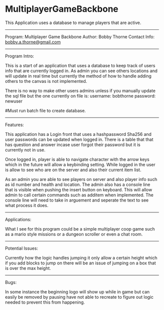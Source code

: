 # MultiplayerGameBackbone
This Application uses a database to manage players that are active.

*********************************************************************
Program: Multiplayer Game Backbone 
Author: Bobby Thorne
Contact Info: bobby.a.thorne@gmail.com
*********************************************************************
Program Intro:

This is a start of an application that uses a database to keep track 
of users info that are currently logged in. As admin you can see
others locations and will update in real time but currently the 
method of how to handle adding others to the canvas is not 
implemented. 

There is no way to make other users admins unless if you manually 
update the sql file but the one currently on file is:
username: bobthorne 
password: newuser

#Must run batch file to create database.
*********************************************************************
Features: 

This application has a Login front that uses a 
hashpassword Sha256 and user passwords can be updated
when logged in. There is a table that that has question 
and answer incase user forgot their password but it is currently
not in use.

Once logged in, player is able to navigate character with the arrow
keys which in the future will allow a keybinding setting. While 
logged in the user is allow to see who are on the server and also
their current item list.

As an admin you are able to see players on server and also player info
such as id number and health and location. The admin also has a console 
line that is visible when pushing the insert button on keyboard.
This will allow admin to call certain commands such as additem when 
implemented. The console line will need to take in arguement and 
seperate the text to see what process it does.

**********************************************************************
Applications: 

What I see for this program could be a simple multiplayer coop game
such as a mario style missions or a dungeon scroller or even a
chat room.


**********************************************************************
Potential Issues:

Currently how the logic handles jumping it only allow a certain height
which if you add blocks to jump on there will be an issue of jumping 
on a box that is over the max height.

**********************************************************************
Bugs: 

In some instance the beginning logo will show up while in game but 
can easily be removed by pausing have not able to recreate to figure
out logic needed to prevent this from happening.

